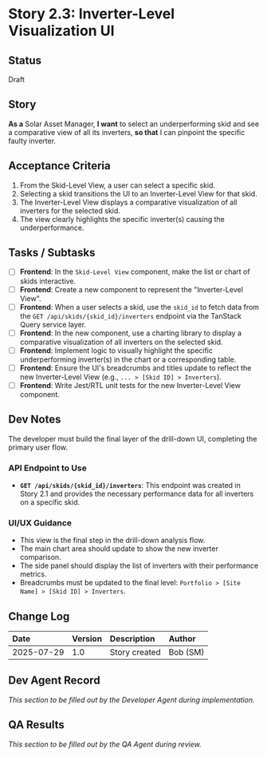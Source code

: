 # Story 2.3: Inverter-Level Visualization UI

## Status
Draft

## Story
**As a** Solar Asset Manager,
**I want** to select an underperforming skid and see a comparative view of all its inverters,
**so that** I can pinpoint the specific faulty inverter.

## Acceptance Criteria
1. From the Skid-Level View, a user can select a specific skid.
2. Selecting a skid transitions the UI to an Inverter-Level View for that skid.
3. The Inverter-Level View displays a comparative visualization of all inverters for the selected skid.
4. The view clearly highlights the specific inverter(s) causing the underperformance.

## Tasks / Subtasks
- [ ] **Frontend**: In the `Skid-Level View` component, make the list or chart of skids interactive.
- [ ] **Frontend**: Create a new component to represent the "Inverter-Level View".
- [ ] **Frontend**: When a user selects a skid, use the `skid_id` to fetch data from the `GET /api/skids/{skid_id}/inverters` endpoint via the TanStack Query service layer.
- [ ] **Frontend**: In the new component, use a charting library to display a comparative visualization of all inverters on the selected skid.
- [ ] **Frontend**: Implement logic to visually highlight the specific underperforming inverter(s) in the chart or a corresponding table.
- [ ] **Frontend**: Ensure the UI's breadcrumbs and titles update to reflect the new Inverter-Level View (e.g., `... > [Skid ID] > Inverters`).
- [ ] **Frontend**: Write Jest/RTL unit tests for the new Inverter-Level View component.

## Dev Notes
The developer must build the final layer of the drill-down UI, completing the primary user flow.

### API Endpoint to Use
* **`GET /api/skids/{skid_id}/inverters`**: This endpoint was created in Story 2.1 and provides the necessary performance data for all inverters on a specific skid.

### UI/UX Guidance
* This view is the final step in the drill-down analysis flow.
* The main chart area should update to show the new inverter comparison.
* The side panel should display the list of inverters with their performance metrics.
* Breadcrumbs must be updated to the final level: `Portfolio > [Site Name] > [Skid ID] > Inverters`.

## Change Log
| Date | Version | Description | Author |
| :--- | :--- | :--- | :--- |
| 2025-07-29 | 1.0 | Story created | Bob (SM) |

## Dev Agent Record
*This section to be filled out by the Developer Agent during implementation.*

## QA Results
*This section to be filled out by the QA Agent during review.*